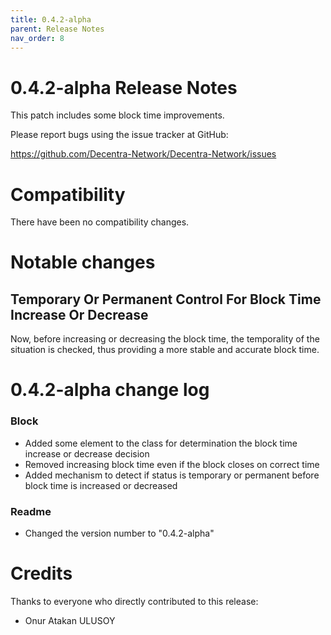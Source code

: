 ```yaml
---
title: 0.4.2-alpha
parent: Release Notes
nav_order: 8
---
```


0.4.2-alpha Release Notes
====================

This patch includes some block time improvements.

Please report bugs using the issue tracker at GitHub:

  <https://github.com/Decentra-Network/Decentra-Network/issues>

Compatibility
==============

There have been no compatibility changes.

Notable changes
===============

## Temporary Or Permanent Control For Block Time Increase Or Decrease

Now, before increasing or decreasing the block time, the temporality 
of the situation is checked, thus providing a more stable and accurate 
block time.

0.4.2-alpha change log
=================

### Block
- Added some element to the class for determination the block time increase or decrease decision
- Removed increasing block time even if the block closes on correct time
- Added mechanism to detect if status is temporary or permanent before block time is increased or decreased

### Readme
- Changed the version number to "0.4.2-alpha"

Credits
=======

Thanks to everyone who directly contributed to this release:

- Onur Atakan ULUSOY
